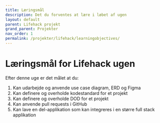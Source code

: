 ```yaml
---
title: Læringsmål
description: Det du forventes at lære i løbet af ugen
layout: default
parent: Lifehack projekt
grand_parent: Projekter
nav_order: 1
permalink: /projekter/lifehack/learningobjectives/
---
```


# Læringsmål for Lifehack ugen

Efter denne uge er det målet at du:

1. Kan udarbejde og anvende use case diagram, ERD og Figma
2. Kan definere og overholde kodestandard for et projekt
3. Kan definere og overholde DOD for et projekt
4. Kan anvende pull requests i GitHub
5. Kan lave en del-applikation som kan integreres i en større full stack applikation


